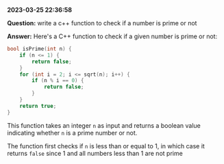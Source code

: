 **2023-03-25 22:36:58**

**Question:** write a c++ function to check if a number is prime or not

**Answer:** Here's a C++ function to check if a given number is prime or not:

```cpp
bool isPrime(int n) {
    if (n <= 1) {
        return false;
    }
    for (int i = 2; i <= sqrt(n); i++) {
        if (n % i == 0) {
            return false;
        }
    }
    return true;
}
```

This function takes an integer `n` as input and returns a boolean value indicating whether `n` is a prime number or not. 

The function first checks if `n` is less than or equal to 1, in which case it returns `false` since 1 and all numbers less than 1 are not prime